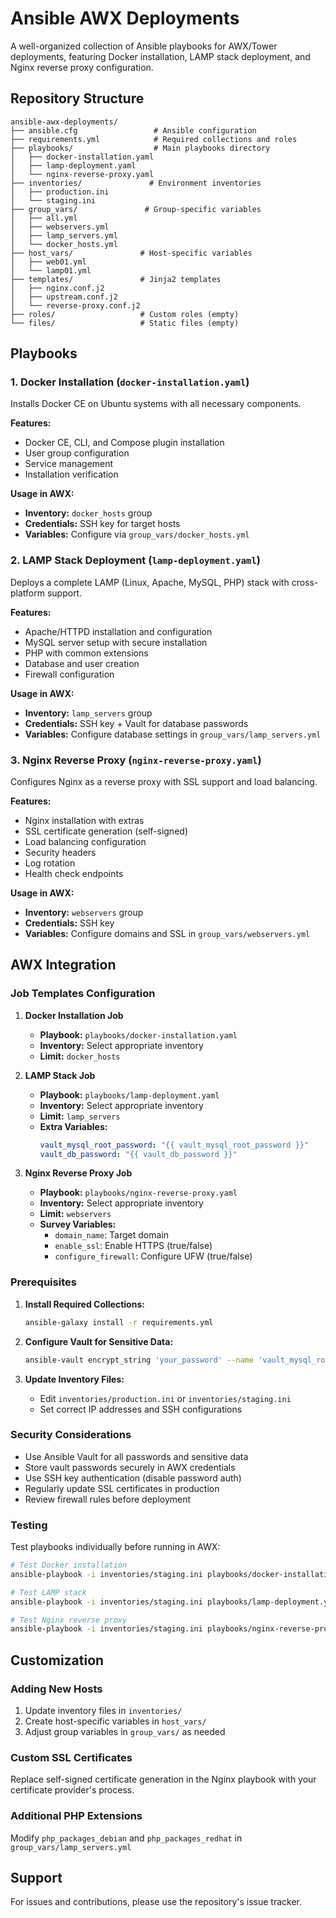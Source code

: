 # Ansible AWX Deployments

A well-organized collection of Ansible playbooks for AWX/Tower deployments, featuring Docker installation, LAMP stack deployment, and Nginx reverse proxy configuration.

## Repository Structure

```
ansible-awx-deployments/
├── ansible.cfg                 # Ansible configuration
├── requirements.yml            # Required collections and roles
├── playbooks/                  # Main playbooks directory
│   ├── docker-installation.yaml
│   ├── lamp-deployment.yaml
│   └── nginx-reverse-proxy.yaml
├── inventories/               # Environment inventories
│   ├── production.ini
│   └── staging.ini
├── group_vars/               # Group-specific variables
│   ├── all.yml
│   ├── webservers.yml
│   ├── lamp_servers.yml
│   └── docker_hosts.yml
├── host_vars/               # Host-specific variables
│   ├── web01.yml
│   └── lamp01.yml
├── templates/               # Jinja2 templates
│   ├── nginx.conf.j2
│   ├── upstream.conf.j2
│   └── reverse-proxy.conf.j2
├── roles/                   # Custom roles (empty)
└── files/                   # Static files (empty)
```

## Playbooks

### 1. Docker Installation (`docker-installation.yaml`)
Installs Docker CE on Ubuntu systems with all necessary components.

**Features:**
- Docker CE, CLI, and Compose plugin installation
- User group configuration
- Service management
- Installation verification

**Usage in AWX:**
- **Inventory:** `docker_hosts` group
- **Credentials:** SSH key for target hosts
- **Variables:** Configure via `group_vars/docker_hosts.yml`

### 2. LAMP Stack Deployment (`lamp-deployment.yaml`)
Deploys a complete LAMP (Linux, Apache, MySQL, PHP) stack with cross-platform support.

**Features:**
- Apache/HTTPD installation and configuration
- MySQL server setup with secure installation
- PHP with common extensions
- Database and user creation
- Firewall configuration

**Usage in AWX:**
- **Inventory:** `lamp_servers` group
- **Credentials:** SSH key + Vault for database passwords
- **Variables:** Configure database settings in `group_vars/lamp_servers.yml`

### 3. Nginx Reverse Proxy (`nginx-reverse-proxy.yaml`)
Configures Nginx as a reverse proxy with SSL support and load balancing.

**Features:**
- Nginx installation with extras
- SSL certificate generation (self-signed)
- Load balancing configuration
- Security headers
- Log rotation
- Health check endpoints

**Usage in AWX:**
- **Inventory:** `webservers` group
- **Credentials:** SSH key
- **Variables:** Configure domains and SSL in `group_vars/webservers.yml`

## AWX Integration

### Job Templates Configuration

1. **Docker Installation Job**
   - **Playbook:** `playbooks/docker-installation.yaml`
   - **Inventory:** Select appropriate inventory
   - **Limit:** `docker_hosts`

2. **LAMP Stack Job**
   - **Playbook:** `playbooks/lamp-deployment.yaml`
   - **Inventory:** Select appropriate inventory
   - **Limit:** `lamp_servers`
   - **Extra Variables:**
     ```yaml
     vault_mysql_root_password: "{{ vault_mysql_root_password }}"
     vault_db_password: "{{ vault_db_password }}"
     ```

3. **Nginx Reverse Proxy Job**
   - **Playbook:** `playbooks/nginx-reverse-proxy.yaml`
   - **Inventory:** Select appropriate inventory
   - **Limit:** `webservers`
   - **Survey Variables:**
     - `domain_name`: Target domain
     - `enable_ssl`: Enable HTTPS (true/false)
     - `configure_firewall`: Configure UFW (true/false)

### Prerequisites

1. **Install Required Collections:**
   ```bash
   ansible-galaxy install -r requirements.yml
   ```

2. **Configure Vault for Sensitive Data:**
   ```bash
   ansible-vault encrypt_string 'your_password' --name 'vault_mysql_root_password'
   ```

3. **Update Inventory Files:**
   - Edit `inventories/production.ini` or `inventories/staging.ini`
   - Set correct IP addresses and SSH configurations

### Security Considerations

- Use Ansible Vault for all passwords and sensitive data
- Store vault passwords securely in AWX credentials
- Use SSH key authentication (disable password auth)
- Regularly update SSL certificates in production
- Review firewall rules before deployment

### Testing

Test playbooks individually before running in AWX:

```bash
# Test Docker installation
ansible-playbook -i inventories/staging.ini playbooks/docker-installation.yaml --limit docker_hosts --check

# Test LAMP stack
ansible-playbook -i inventories/staging.ini playbooks/lamp-deployment.yaml --limit lamp_servers --check

# Test Nginx reverse proxy
ansible-playbook -i inventories/staging.ini playbooks/nginx-reverse-proxy.yaml --limit webservers --check
```

## Customization

### Adding New Hosts
1. Update inventory files in `inventories/`
2. Create host-specific variables in `host_vars/`
3. Adjust group variables in `group_vars/` as needed

### Custom SSL Certificates
Replace self-signed certificate generation in the Nginx playbook with your certificate provider's process.

### Additional PHP Extensions
Modify `php_packages_debian` and `php_packages_redhat` in `group_vars/lamp_servers.yml`

## Support

For issues and contributions, please use the repository's issue tracker.